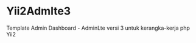 Yii2Admlte3
==================

Template Admin Dashboard - AdminLte versi 3 untuk kerangka-kerja php Yii2
